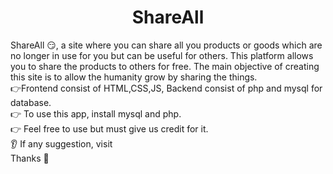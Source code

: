 <h1 align="center">
  ShareAll 
</h1>
<div>
  ShareAll 😏, a site where you can share all you products or goods which are no longer in use for you but can be useful 
  for others. This platform allows you to share the products to others for free. The main objective of creating this site
  is to allow the humanity grow by sharing the things.
</div>
<div>
  👉Frontend consist of HTML,CSS,JS, Backend consist of php and mysql for database.
</div>
<div> 👉 To use this app, install mysql and php. </div>
<div> 👉 Feel free to use but must give us credit for it. </div>
<div> 👂 If any suggestion, visit </div>
<div> Thanks 🙏</div>
